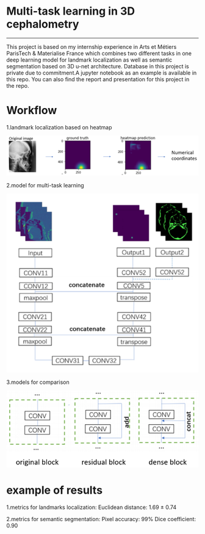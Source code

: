 # Multi-task learning in 3D cephalometry
------------------------------------------------------------------------------------------------------------------------------------------
This project is based on my internship experience in Arts et Métiers ParisTech & Materialise France which combines two different tasks in one deep learning model for landmark localization as well as semantic segmentation based on 3D u-net architecture. Database in this project is private due to commitment.A jupyter notebook as an example is available in this repo. You can also find the report and presentation for this project in the repo. 



# Workflow

1.landmark localization based on heatmap

![image](http://github.com/Wxy-24/3D_Cephalometry/raw/master/3D_cephalometry/img/workflow.png)  

2.model for multi-task learning

![image](http://github.com/Wxy-24/3D_Cephalometry/raw/master/3D_cephalometry/img/model.png)  

3.models for comparison

![image](http://github.com/Wxy-24/3D_Cephalometry/raw/master/3D_cephalometry/img/comparison.png)  




# example of results

1.metrics for landmarks localization: 
Euclidean distance: 1.69 ± 0.74 

2.metrics for semantic segmentation:
Pixel accuracy: 99%
Dice coefficient: 0.90

 
